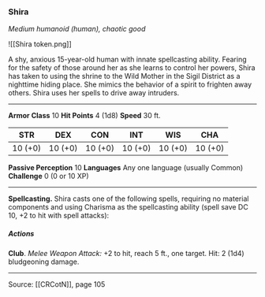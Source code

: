 ### Shira
_Medium humanoid (human), chaotic good_

![[Shira token.png]]

A shy, anxious 15-year-old human with innate spellcasting ability. Fearing for the safety of those around her as she learns to control her powers, Shira has taken to using the shrine to the Wild Mother in the Sigil District as a nighttime hiding place. She mimics the behavior of a spirit to frighten away others. Shira uses her spells to drive away intruders.




---

**Armor Class** 10
**Hit Points** 4 (1d8)
**Speed** 30 ft.

| STR     | DEX     | CON     | INT     | WIS     | CHA     |
|---------|---------|---------|---------|---------|---------|
| 10 (+0) | 10 (+0) | 10 (+0) | 10 (+0) | 10 (+0) | 10 (+0) |

**Passive Perception** 10
**Languages** Any one language (usually Common)
**Challenge** 0 (0 or 10 XP)

---

**Spellcasting.** Shira casts one of the following spells, requiring no material components and using Charisma as the spellcasting ability (spell save DC 10, +2 to hit with spell attacks):

##### Actions
**Club**. _Melee Weapon Attack:_ +2 to hit, reach 5 ft., one target. Hit: 2 (1d4) bludgeoning damage.


---

Source: [[CRCotN]], page 105
